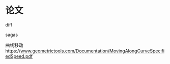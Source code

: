 # 论文

diff

sagas

曲线移动https://www.geometrictools.com/Documentation/MovingAlongCurveSpecifiedSpeed.pdf
